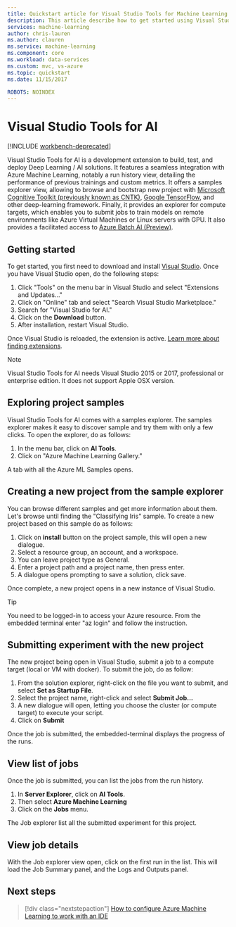 ```yaml
---
title: Quickstart article for Visual Studio Tools for Machine Learning on Azure | Microsoft Docs
description: This article describe how to get started using Visual Studio Tools for Machine Learning, from creating an experiment, training a model, and operationalizing a web-service.
services: machine-learning
author: chris-lauren
ms.author: clauren
ms.service: machine-learning
ms.component: core
ms.workload: data-services
ms.custom: mvc, vs-azure
ms.topic: quickstart
ms.date: 11/15/2017

ROBOTS: NOINDEX
---
```


# Visual Studio Tools for AI

[!INCLUDE [workbench-deprecated](../../../includes/aml-deprecating-preview-2017.md)] 

Visual Studio Tools for AI is a development extension to build, test, and deploy Deep Learning / AI solutions. It features a seamless integration with Azure Machine Learning, notably a run history view, detailing the performance of previous trainings and custom metrics. It offers a samples explorer view, allowing to browse and bootstrap new project with  [Microsoft Cognitive Toolkit (previously known as CNTK)](https://www.microsoft.com/cognitive-toolkit), [Google TensorFlow](https://www.tensorflow.org), and other deep-learning framework. Finally, it provides an explorer for compute targets, which enables you to submit jobs to train models on remote environments like Azure Virtual Machines or Linux servers with GPU. It also provides a facilitated access to [Azure Batch AI (Preview)](https://docs.microsoft.com/azure/batch-ai/).
 
## Getting started 
To get started, you first need to download and install [Visual Studio](https://www.visualstudio.com/downloads/). Once you have Visual Studio open, do the following steps:
1. Click "Tools" on the menu bar in Visual Studio and select "Extensions and Updates..."
2. Click on "Online" tab and select "Search Visual Studio Marketplace."
3. Search for "Visual Studio for AI." 
3. Click on the **Download** button. 
4. After installation, restart Visual Studio. 

Once Visual Studio is reloaded, the extension is active. [Learn more about finding extensions](https://docs.microsoft.com/visualstudio/ide/finding-and-using-visual-studio-extensions).

> [!NOTE]
> Visual Studio Tools for AI needs Visual Studio 2015 or 2017, professional or enterprise edition. It does not support Apple OSX version. 


## Exploring project samples
Visual Studio Tools for AI comes with a samples explorer. The samples explorer makes it easy to discover sample and try them with only a few clicks. 
To open the explorer, do as follows:   
1. In the menu bar, click on **AI Tools**.
2. Click on "Azure Machine Learning Gallery."

A tab with all the Azure ML Samples opens.

## Creating a new project from the sample explorer 
You can browse different samples and get more information about them. Let's browse until finding the "Classifying Iris" sample. 
To create a new project based on this sample do as follows:
1. Click on **install** button on the project sample, this will open a new dialogue. 
2. Select a resource group, an account, and a workspace.
3. You can leave project type as General.
4. Enter a project path and a project name, then press enter. 
5. A dialogue opens prompting to save a solution, click save. 

Once complete, a new project opens in a new instance of Visual Studio. 

> [!TIP]
> You need to be logged-in to access your Azure resource. From the embedded terminal enter "az login" and follow the instruction. 

## Submitting experiment with the new project
The new project being open in Visual Studio, submit a job to a compute target (local or VM with docker).
To submit the job, do as follow: 
1. From the solution explorer, right-click on the file you want to submit, and select **Set as Startup File**.
2. Select the project name, right-click and select **Submit Job...**
3. A new dialogue will open, letting you choose the cluster (or compute target) to execute your script.
4. Click on **Submit**

Once the job is submitted, the embedded-terminal displays the progress of the runs.

## View list of jobs
Once the job is submitted, you can list the jobs from the run history.
1. In **Server Explorer**, click on **AI Tools**.
2. Then select **Azure Machine Learning**
3. Click on the **Jobs** menu.

The Job explorer list all the submitted experiment for this project. 

## View job details
With the Job explorer view open, click on the first run in the list.
This will load the Job Summary panel, and the Logs and Outputs panel.

## Next steps
> [!div class="nextstepaction"]
> [How to configure Azure Machine Learning to work with an IDE](./how-to-configure-your-IDE.md)
